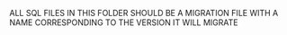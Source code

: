 ALL SQL FILES IN THIS FOLDER SHOULD BE A MIGRATION FILE WITH A NAME CORRESPONDING TO THE VERSION IT WILL MIGRATE
